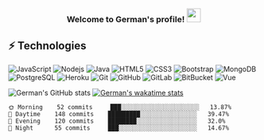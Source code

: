 <h3 align="center">
  Welcome to German's profile!
  <img src="https://media.giphy.com/media/hvRJCLFzcasrR4ia7z/giphy.gif" width="28">
</h3>

## ⚡ Technologies

![JavaScript](https://img.shields.io/badge/-JavaScript-black?style=flat-square&logo=javascript)
![Nodejs](https://img.shields.io/badge/-Nodejs-black?style=flat-square&logo=Node.js)
![Java](https://img.shields.io/badge/-java-E34A86?style=flat-square&logo=java)
![HTML5](https://img.shields.io/badge/-HTML5-E34F26?style=flat-square&logo=html5&logoColor=white)
![CSS3](https://img.shields.io/badge/-CSS3-1572B6?style=flat-square&logo=css3)
![Bootstrap](https://img.shields.io/badge/-Bootstrap-563D7C?style=flat-square&logo=bootstrap)
![MongoDB](https://img.shields.io/badge/-MongoDB-black?style=flat-square&logo=mongodb)
![PostgreSQL](https://img.shields.io/badge/-PostgreSQL-336791?style=flat-square&logo=postgresql)
![Heroku](https://img.shields.io/badge/-Heroku-430098?style=flat-square&logo=heroku)
![Git](https://img.shields.io/badge/-Git-black?style=flat-square&logo=git)
![GitHub](https://img.shields.io/badge/-GitHub-181717?style=flat-square&logo=github)
![GitLab](https://img.shields.io/badge/-GitLab-FCA121?style=flat-square&logo=gitlab)
![BitBucket](https://img.shields.io/badge/-BitBucket-darkblue?style=flat-square&logo=bitbucket)
![Vue](https://img.shields.io/badge/-Vue-4fc08d?style=flat&logo=Vue.js&logoColor=fff)

![German's GitHub stats](https://github-readme-stats.vercel.app/api?username=gereza7&show_icons=true&theme=tokyonight)
[![German's wakatime stats](https://github-readme-stats.vercel.app/api/wakatime?username=gereza7)](https://github.com/gereza7/github-readme-stats)




```text
🌞 Morning    52 commits     ███░░░░░░░░░░░░░░░░░░░░░░   13.87% 
🌆 Daytime    148 commits    █████████░░░░░░░░░░░░░░░░   39.47% 
🌃 Evening    120 commits    ████████░░░░░░░░░░░░░░░░░   32.0% 
🌙 Night      55 commits     ███░░░░░░░░░░░░░░░░░░░░░░   14.67%
```
